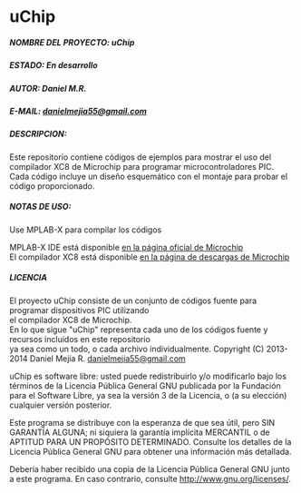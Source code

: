 uChip
=====

##### NOMBRE DEL PROYECTO:	uChip
##### ESTADO:				En desarrollo
##### AUTOR:				Daniel M.R.
##### E-MAIL:				[danielmejia55@gmail.com](mailto:danielmejia55@gmail.com)  
##### DESCRIPCION:  

Este repositorio contiene códigos de ejemplos para mostrar el uso del compilador XC8 de
Microchip para programar microcontroladores PIC.
Cada código incluye un diseño esquemático con el montaje para probar el código proporcionado.

##### NOTAS DE USO:  

Use MPLAB-X para compilar los códigos

MPLAB-X IDE está disponible [en la página oficial de Microchip](www.microchip.com/mplabx)  
El compilador XC8 está disponible [en la página de descargas de Microchip](www.microchip.com/mplabx)  


##### LICENCIA
    
El proyecto uChip consiste de un conjunto de códigos fuente para programar dispositivos PIC utilizando  
el compilador XC8 de Microchip.  
En lo que sigue "uChip" representa cada uno de los códigos fuente y recursos incluídos en este repositorio  
ya sea como un todo, o cada archivo individualmente.
Copyright (C) 2013-2014  Daniel Mejía R. [danielmejia55@gmail.com](mailto:danielmejia55@gmail.com)  

uChip es software libre: usted puede redistribuirlo y/o modificarlo 
bajo los términos de la Licencia Pública General GNU publicada 
por la Fundación para el Software Libre, ya sea la versión 3 
de la Licencia, o (a su elección) cualquier versión posterior.

Este programa se distribuye con la esperanza de que sea útil, pero 
SIN GARANTÍA ALGUNA; ni siquiera la garantía implícita 
MERCANTIL o de APTITUD PARA UN PROPÓSITO DETERMINADO. 
Consulte los detalles de la Licencia Pública General GNU para obtener 
una información más detallada. 

Debería haber recibido una copia de la Licencia Pública General GNU 
junto a este programa. 
En caso contrario, consulte <http://www.gnu.org/licenses/>.
